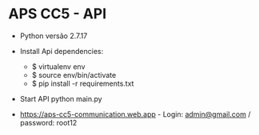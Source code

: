 # APS CC5 - API

- Python versão 2.7.17

- Install Api dependencies:
    - $ virtualenv env
    - $ source env/bin/activate
    - $ pip install -r requirements.txt

- Start API
    python main.py

- https://aps-cc5-communication.web.app - Login: admin@gmail.com / password: root12
